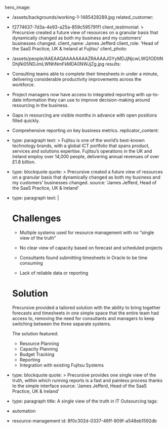 hero_image:
  - /assets/backgrounds/working-1-1485428289.jpg
related_customer:
  - f2774637-7d3a-4e93-a25a-859c595791f1
client_testimonial: >
  Precursive created a future view of resources on a granular basis that dynamically changed as both
  my business and my customers’ businesses changed.
client_name: James Jefferd
client_role: 'Head of the SaaS Practice, UK & Ireland at Fujitsu'
client_photo:
  - /assets/people/AAEAAQAAAAAAAAZRAAAAJGYyMDJjNjcwLWQ1ODItNDhjNi05NDJmLWNhNmFkMDA0NWJjZg.jpg
results:
  - >
    Consulting teams able to complete their timesheets in under a minute, delivering considerable
    productivity improvements across the workforce.
  - >
    Project managers now have access to integrated reporting with up-to-date information they can use to
    improve decision-making around resourcing in the business.
  - Gaps in resourcing are visible months in advance with open positions filled quickly.
  - Comprehensive reporting on key business metrics.
replicator_content:
  - 
    type: paragraph
    text: >
      Fujitsu is one of the world’s best-known technology brands, with a global ICT portfolio that spans
      product, services and solutions expertise. Fujitsu’s operations in the UK and Ireland employ over
      14,000 people, delivering annual revenues of over £1.8 billion.
  - 
    type: blockquote
    quote: >
      Precursive created a future view of resources on a granular basis that dynamically changed as both
      my business and my customers’ businesses changed.
    source: 'James Jefferd, Head of the SaaS Practice, UK & Ireland'
  - 
    type: paragraph
    text: |
      # Challenges
      
      + Multiple systems used for resource management with no “single view of the truth”
      
      + No clear view of capacity based on forecast and scheduled projects
      
      + Consultants found submitting timesheets in Oracle to be time consuming
      
      + Lack of reliable data or reporting
      
      
      # Solution
      
      Precursive provided a tailored solution with the ability to bring together forecasts and timesheets in one simple space that the entire team had access to, removing the need for consultants and managers to keep switching between the three separate systems.
      
      The solution featured:
      
      + Resource Planning
      + Capacity Planning
      + Budget Tracking
      + Reporting
      + Integration with existing Fujitsu Systems
  - 
    type: blockquote
    quote: >
      Precursive provides one single view of the truth, within which running reports is a fast and
      painless process thanks to the simple interface
    source: 'James Jefferd, Head of the SaaS Practice, UK & Ireland'
  - 
    type: paragraph
title: A single view of the truth in IT Outsourcing
tags:
  - automation
  - resource-management
id: 8f0c302d-0337-46ff-909f-a548eb1592db
